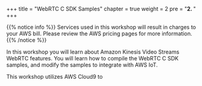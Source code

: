 +++
title = "WebRTC C SDK Samples"
chapter = true
weight = 2
pre = "<b>2. </b>"
+++




{{% notice info %}}
Services used in this workshop will result in charges to your AWS bill.  Please review the AWS pricing pages for more information.
{{% /notice %}}


In this workshop you will learn about Amazon Kinesis Video Streams WebRTC features.  You will learn how to compile the WebRTC C SDK samples, and modify the samples to integrate with AWS IoT.

This workshop utilizes AWS Cloud9 to
